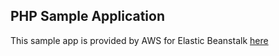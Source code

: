 ## PHP Sample Application

This sample app is provided by AWS for Elastic Beanstalk [here][source]

[source]: http://s3.amazonaws.com/elasticbeanstalk-samples-us-east-1/php-newsample-app.zip
